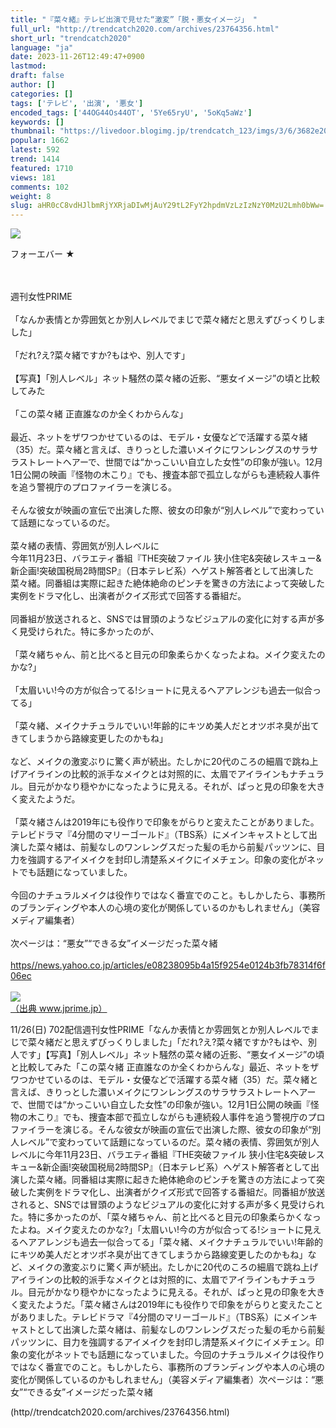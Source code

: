```yaml
---
title: "『菜々緒』テレビ出演で見せた“激変”「脱・悪女イメージ」 "
full_url: "http://trendcatch2020.com/archives/23764356.html"
short_url: "trendcatch2020"
language: "ja"
date: 2023-11-26T12:49:47+0900
lastmod: 
draft: false
author: []
categories: []
tags: ['テレビ', '出演', '悪女']
encoded_tags: ['44OG44Os44OT', '5Ye65ryU', '5oKq5aWz']
keywords: []
thumbnail: "https://livedoor.blogimg.jp/trendcatch_123/imgs/3/6/3682e200.jpg"
popular: 1662
latest: 592
trend: 1414
featured: 1710
views: 181
comments: 102
weight: 8
slug: aHR0cC8vdHJlbmRjYXRjaDIwMjAuY29tL2FyY2hpdmVzLzIzNzY0MzU2Lmh0bWw=
---
```


![](https://livedoor.blogimg.jp/trendcatch_123/imgs/3/6/3682e200.jpg)

<div><p>フォーエバー ★ </p><br> <br> 週刊女性PRIME <br> <br> 「なんか表情とか雰囲気とか別人レベルでまじで菜々緒だと思えずびっくりしました」 <br> <br> 「だれ?え?菜々緒ですか?もはや、別人です」 <br> <br> 【写真】「別人レベル」ネット騒然の菜々緒の近影、“悪女イメージ”の頃と比較してみた <br> <br> 「この菜々緒 正直誰なのか全くわからんな」 <br> <br> 最近、ネットをザワつかせているのは、モデル・女優などで活躍する菜々緒（35）だ。菜々緒と言えば、きりっとした濃いメイクにワンレングスのサラサラストレートヘアーで、世間では“かっこいい自立した女性”の印象が強い。12月1日公開の映画『怪物の木こり』でも、捜査本部で孤立しながらも連続殺人事件を追う警視庁のプロファイラーを演じる。 <br> <br> そんな彼女が映画の宣伝で出演した際、彼女の印象が“別人レベル”で変わっていて話題になっているのだ。 <br> <br> 菜々緒の表情、雰囲気が別人レベルに <br> 今年11月23日、バラエティ番組『THE突破ファイル 狭小住宅&突破レスキュー&新企画!突破国税局2時間SP』（日本テレビ系）へゲスト解答者として出演した菜々緒。同番組は実際に起きた絶体絶命のピンチを驚きの方法によって突破した実例をドラマ化し、出演者がクイズ形式で回答する番組だ。 <br> <br> 同番組が放送されると、SNSでは冒頭のようなビジュアルの変化に対する声が多く見受けられた。特に多かったのが、 <br> <br> 「菜々緒ちゃん、前と比べると目元の印象柔らかくなったよね。メイク変えたのかな?」 <br> <br> 「太眉いい!今の方が似合ってる!ショートに見えるヘアアレンジも過去一似合ってる」 <br> <br> 「菜々緒、メイクナチュラルでいい!年齢的にキツめ美人だとオツボネ臭が出てきてしまうから路線変更したのかもね」 <br> <br> など、メイクの激変ぶりに驚く声が続出。たしかに20代のころの細眉で跳ね上げアイラインの比較的派手なメイクとは対照的に、太眉でアイラインもナチュラル。目元がかなり穏やかになったように見える。それが、ぱっと見の印象を大きく変えたようだ。 <br> <br> 「菜々緒さんは2019年にも役作りで印象をがらりと変えたことがありました。テレビドラマ『4分間のマリーゴールド』（TBS系）にメインキャストとして出演した菜々緒は、前髪なしのワンレングスだった髪の毛から前髪パッツンに、目力を強調するアイメイクを封印し清楚系メイクにイメチェン。印象の変化がネットでも話題になっていました。 <br> <br> 今回のナチュラルメイクは役作りではなく番宣でのこと。もしかしたら、事務所のブランディングや本人の心境の変化が関係しているのかもしれません」（美容メディア編集者） <br> <br> 次ページは：“悪女”“できる女”イメージだった菜々緒 <br> <br> <a target='_blank' href='https//news.yahoo.co.jp/articles/e08238095b4a15f9254e0124b3fb78314f6f06ec'>https//news.yahoo.co.jp/articles/e08238095b4a15f9254e0124b3fb78314f6f06ec</a> <br> <br> <a href='https//www.jprime.jp/mwimgs/3/4/1240mw/img_34445ad2135a293ccb3d6edf6e08f13f2211316.png' target='_blank' class='' id='img_1_1'><img src='https//livedoor.blogimg.jp/trendcatch_123/imgs/c/e/ceddd783.png'><br>（出典 www.jprime.jp）<br></a> <p>11/26(日) 702配信週刊女性PRIME「なんか表情とか雰囲気とか別人レベルでまじで菜々緒だと思えずびっくりしました」「だれ?え?菜々緒ですか?もはや、別人です」【写真】「別人レベル」ネット騒然の菜々緒の近影、“悪女イメージ”の頃と比較してみた「この菜々緒 正直誰なのか全くわからんな」最近、ネットをザワつかせているのは、モデル・女優などで活躍する菜々緒（35）だ。菜々緒と言えば、きりっとした濃いメイクにワンレングスのサラサラストレートヘアーで、世間では“かっこいい自立した女性”の印象が強い。12月1日公開の映画『怪物の木こり』でも、捜査本部で孤立しながらも連続殺人事件を追う警視庁のプロファイラーを演じる。そんな彼女が映画の宣伝で出演した際、彼女の印象が“別人レベル”で変わっていて話題になっているのだ。菜々緒の表情、雰囲気が別人レベルに今年11月23日、バラエティ番組『THE突破ファイル 狭小住宅&突破レスキュー&新企画!突破国税局2時間SP』（日本テレビ系）へゲスト解答者として出演した菜々緒。同番組は実際に起きた絶体絶命のピンチを驚きの方法によって突破した実例をドラマ化し、出演者がクイズ形式で回答する番組だ。同番組が放送されると、SNSでは冒頭のようなビジュアルの変化に対する声が多く見受けられた。特に多かったのが、「菜々緒ちゃん、前と比べると目元の印象柔らかくなったよね。メイク変えたのかな?」「太眉いい!今の方が似合ってる!ショートに見えるヘアアレンジも過去一似合ってる」「菜々緒、メイクナチュラルでいい!年齢的にキツめ美人だとオツボネ臭が出てきてしまうから路線変更したのかもね」など、メイクの激変ぶりに驚く声が続出。たしかに20代のころの細眉で跳ね上げアイラインの比較的派手なメイクとは対照的に、太眉でアイラインもナチュラル。目元がかなり穏やかになったように見える。それが、ぱっと見の印象を大きく変えたようだ。「菜々緒さんは2019年にも役作りで印象をがらりと変えたことがありました。テレビドラマ『4分間のマリーゴールド』（TBS系）にメインキャストとして出演した菜々緒は、前髪なしのワンレングスだった髪の毛から前髪パッツンに、目力を強調するアイメイクを封印し清楚系メイクにイメチェン。印象の変化がネットでも話題になっていました。今回のナチュラルメイクは役作りではなく番宣でのこと。もしかしたら、事務所のブランディングや本人の心境の変化が関係しているのかもしれません」（美容メディア編集者）次ページは：“悪女”“できる女”イメージだった菜々緒</p></div>

(http//trendcatch2020.com/archives/23764356.html)
